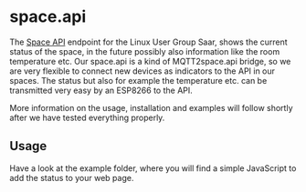 # space.api

The [Space API](https://spaceapi.io/) endpoint for the Linux User Group Saar, shows the current status of the space, in the future possibly also information like the room temperature etc.
Our space.api is a kind of MQTT2space.api bridge, so we are very flexible to connect new devices as indicators to the API in our spaces. The status but also for example the temperature etc.
can be transmitted very easy by an ESP8266 to the API.  

More information on the usage, installation and examples will follow shortly after we have tested everything properly.   

## Usage

Have a look at the example folder, where you will find a simple JavaScript to add the status to your web page. 





